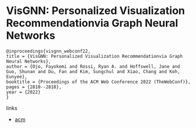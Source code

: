 # VisGNN: Personalized Visualization Recommendationvia Graph Neural Networks

```
@inproceedings{visgnn_webconf22,
title = {VisGNN: Personalized Visualization Recommendationvia Graph Neural Networks},
author = {Ojo, Fayokemi and Rossi, Ryan A. and Hoffswell, Jane and Guo, Shunan and Du, Fan and Kim, Sungchul and Xiao, Chang and Koh, Eunyee},
booktitle = {Proceedings of the ACM Web Conference 2022 (TheWebConf)},
pages = {2810--2818},
year = {2022}
}
```

links
- [acm](https://dl.acm.org/doi/10.1145/3485447.3512001)
